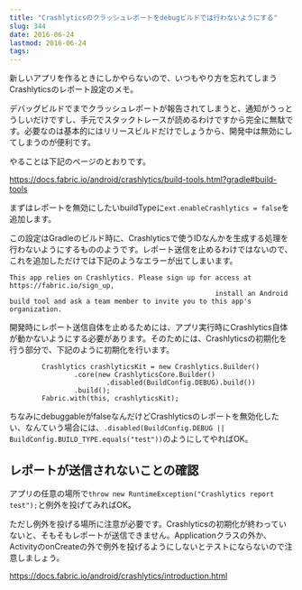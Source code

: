 ```yaml
---
title: "Crashlyticsのクラッシュレポートをdebugビルドでは行わないようにする"
slug: 344
date: 2016-06-24
lastmod: 2016-06-24
tags: 
---
```


新しいアプリを作るときにしかやらないので、いつもやり方を忘れてしまうCrashlyticsのレポート設定のメモ。

デバッグビルドでまでクラッシュレポートが報告されてしまうと、通知がうっとうしいだけですし、手元でスタックトレースが読めるわけですから完全に無駄です。必要なのは基本的にはリリースビルドだけでしょうから、開発中は無効にしてしまうのが便利です。

やることは下記のページのとおりです。

<a href="https://docs.fabric.io/android/crashlytics/build-tools.html?gradle#build-tools">https://docs.fabric.io/android/crashlytics/build-tools.html?gradle#build-tools</a>

まずはレポートを無効にしたいbuildTypeに`ext.enableCrashlytics = false`を追加します。

この設定はGradleのビルド時に、Crashlyticsで使うIDなんかを生成する処理を行わないようにするもののようです。レポート送信を止めるわけではないので、これを追加しただけでは下記のようなエラーが出てしまいます。


```
This app relies on Crashlytics. Please sign up for access at https://fabric.io/sign_up,
                                                   install an Android build tool and ask a team member to invite you to this app's organization.
```

開発時にレポート送信自体を止めるためには、アプリ実行時にCrashlytics自体が動かないようにする必要があります。そのためには、Crashlyticsの初期化を行う部分で、下記のように初期化を行います。


```
        Crashlytics crashlyticsKit = new Crashlytics.Builder()
                .core(new CrashlyticsCore.Builder()
                        .disabled(BuildConfig.DEBUG).build())
                .build();
        Fabric.with(this, crashlyticsKit);
```

ちなみにdebuggableがfalseなんだけどCrashlyticsのレポートを無効化したい、なんていう場合には、`.disabled(BuildConfig.DEBUG || BuildConfig.BUILD_TYPE.equals("test"))`のようにしてやればOK。


## レポートが送信されないことの確認


アプリの任意の場所で`throw new RuntimeException("Crashlytics report test");`と例外を投げてみればOK。

ただし例外を投げる場所に注意が必要です。Crashlyticsの初期化が終わっていないと、そもそもレポートが送信できません。Applicationクラスの外か、ActivityのonCreateの外で例外を投げるようにしないとテストにならないので注意しましょう。

<a href="https://docs.fabric.io/android/crashlytics/introduction.html">https://docs.fabric.io/android/crashlytics/introduction.html</a>


  